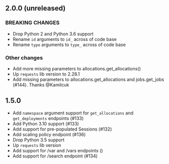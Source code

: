 ## 2.0.0 (unreleased)
### BREAKING CHANGES
* Drop Python 2 and Python 3.6 support
* Rename `id` arguments to `id_` across of code base
* Rename `type` arguments to `type_` across of code base
### Other changes
* Add more missing parameters to allocations.get_allocations()
* Up `requests` lib version to 2.28.1
* Add missing parameters to allocations.get_allocations and jobs.get_jobs (#144). Thanks @Kamilcuk

## 1.5.0
* Add `namespace` argument support for `get_allocations` and `get_deployments` endpoints (#133)
* Add Python 3.10 support (#133)
* Add support for pre-populated Sessions (#132)
* Add scaling policy endpoint (#136)
* Drop Python 3.5 support
* Up `requests` lib version 
* Add support for /var and /vars endpoints ()
* Add support for /search endpoint (#134)
